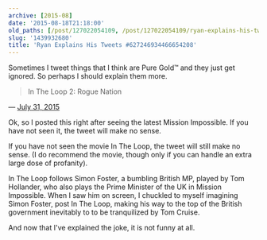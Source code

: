 ```yaml
---
archive: [2015-08]
date: '2015-08-18T21:18:00'
old_paths: [/post/127022054109, /post/127022054109/ryan-explains-his-tweets-627246934466654208]
slug: '1439932680'
title: 'Ryan Explains His Tweets #627246934466654208'
---
```


Sometimes I tweet things that I think are Pure Gold™ and they just get
ignored. So perhaps I should explain them more.

> In The Loop 2: Rogue Nation

&mdash; [July 31, 2015][1]

Ok, so I posted this right after seeing the latest Mission Impossible. If
you have not seen it, the tweet will make no sense.

If you have not seen the movie In The Loop, the tweet will still make no
sense. (I do recommend the movie, though only if you can handle an extra
large dose of profanity).

In The Loop follows Simon Foster, a bumbling British MP, played by Tom
Hollander, who also plays the Prime Minister of the UK in Mission
Impossible. When I saw him on screen, I chuckled to myself imagining Simon
Foster, post In The Loop, making his way to the top of the British
government inevitably to to be tranquilized by Tom Cruise.

And now that I've explained the joke, it is not funny at all.

[1]: https://twitter.com/bismark/status/627246934466654208
